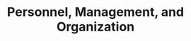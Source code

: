 ---
title: 'Personnel, Management, and Organization'
body_class: personnel-management-organization
published: true
onpage_menu: true
template: sessions-track
content:
  items:
    '@taxonomy.track': Personnel, Management, and Organization
---